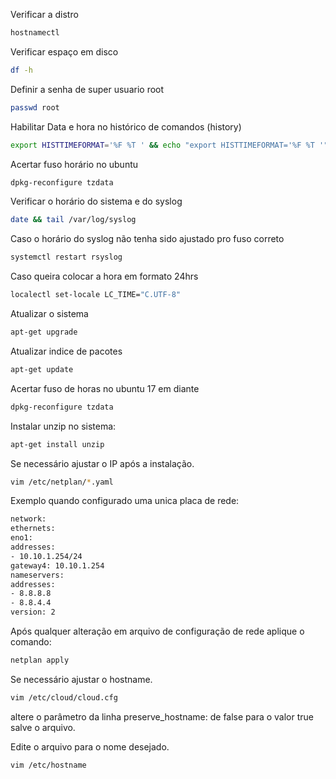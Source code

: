 Verificar a distro
```bash
hostnamectl
```
Verificar espaço em disco
```bash
df -h
```

Definir a senha de super usuario root

```bash
passwd root
```

Habilitar Data e hora no histórico de comandos (history)
```bash
export HISTTIMEFORMAT='%F %T ' && echo "export HISTTIMEFORMAT='%F %T '" >> /etc/bash.bashrc
```

Acertar fuso horário no ubuntu
```bash
dpkg-reconfigure tzdata
```

 Verificar o horário do sistema e do syslog
```bash
date && tail /var/log/syslog
```

Caso o horário do syslog não tenha sido ajustado pro fuso correto
```bash
systemctl restart rsyslog
```

Caso queira colocar a hora em formato 24hrs
```bash
localectl set-locale LC_TIME="C.UTF-8"
```

Atualizar o sistema
```bash
apt-get upgrade
```

Atualizar indice de pacotes

```bash
apt-get update
```
Acertar fuso de horas no ubuntu 17 em diante

```bash
dpkg-reconfigure tzdata
```

Instalar unzip no sistema:

```bash
apt-get install unzip
```

Se necessário ajustar o IP após a instalação.

```bash
vim /etc/netplan/*.yaml
```

Exemplo quando configurado uma unica placa de rede:

```bash
network:
ethernets:
eno1:
addresses:
- 10.10.1.254/24
gateway4: 10.10.1.254
nameservers:
addresses:
- 8.8.8.8
- 8.8.4.4
version: 2
```
 
Após qualquer alteração em arquivo de configuração de rede aplique o comando:

```bash
netplan apply
```

Se necessário ajustar o hostname.

```bash
vim /etc/cloud/cloud.cfg
```
altere o parâmetro da linha preserve_hostname: de false para o valor true salve o arquivo.

Edite o arquivo para o nome desejado.

```bash
vim /etc/hostname
```
